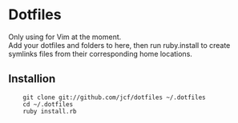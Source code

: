 # Dotfiles

Only using for Vim at the moment.  
Add your dotfiles and folders to here, then run ruby.install to create symlinks files from their corresponding home locations.


## Installion

        git clone git://github.com/jcf/dotfiles ~/.dotfiles
        cd ~/.dotfiles
        ruby install.rb
